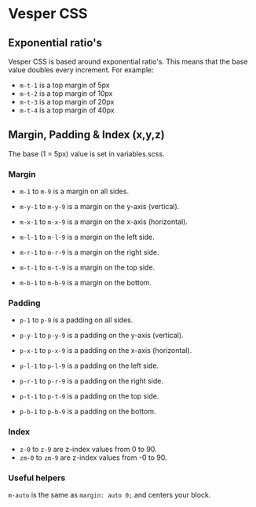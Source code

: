 # Vesper CSS

## Exponential ratio's

Vesper CSS is based around exponential ratio's. This means that the base value doubles every increment. For example: 

- `m-t-1` is a top margin of 5px
- `m-t-2` is a top margin of 10px
- `m-t-3` is a top margin of 20px
- `m-t-4` is a top margin of 40px

## Margin, Padding & Index (x,y,z)

The base (1 = 5px) value is set in variables.scss.

### Margin

- `m-1` to `m-9` is a margin on all sides.
- `m-y-1` to `m-y-9` is a margin on the y-axis (vertical).
- `m-x-1` to `m-x-9` is a margin on the x-axis (horizontal).

- `m-l-1` to `m-l-9` is a margin on the left side.
- `m-r-1` to `m-r-9` is a margin on the right side.
- `m-t-1` to `m-t-9` is a margin on the top side.
- `m-b-1` to `m-b-9` is a margin on the bottom.

### Padding

- `p-1` to `p-9` is a padding on all sides.
- `p-y-1` to `p-y-9` is a padding on the y-axis (vertical).
- `p-x-1` to `p-x-9` is a padding on the x-axis (horizontal).

- `p-l-1` to `p-l-9` is a padding on the left side.
- `p-r-1` to `p-r-9` is a padding on the right side.
- `p-t-1` to `p-t-9` is a padding on the top side.
- `p-b-1` to `p-b-9` is a padding on the bottom.

### Index

- `z-0` to `z-9` are z-index values from 0 to 90.
- `zm-0` to `zm-9` are z-index values from  -0 to 90.

### Useful helpers

`m-auto` is the same as `margin: auto 0;` and centers your block.
